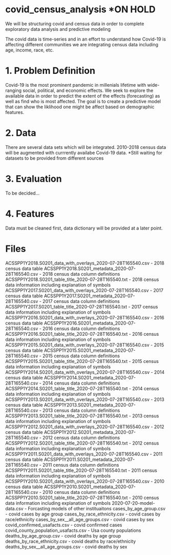 # covid_census_analysis *ON HOLD
We will be structuring covid and census data in order to complete exploratory data analysis and predictive modeling

The covid data is time-series and in an effort to understand how Covid-19 is affecting different communities we are integrating census data including age, income, race, etc.

# 1. Problem Definition
Covid-19 is the most prominent pandemic in millenials lifetime with wide-ranging social, political, and economic effects. We seek to explore the available data in order to predict the extent
of the effects (forecasting) as well as find who is most affected. The goal is to create a predictive model that can show the liklihood one might be affect based on demographic features.

# 2. Data
There are several data sets which will be integrated. 2010-2018 census data will be augmented with currrently availabe Covid-19 data. 
*Still waiting for datasets to be provided from different sources


# 3. Evaluation

To be decided...

# 4. Features

Data must be cleaned first, data dictionary will be provided at a later point.

# Files 

ACSSPP1Y2018.S0201_data_with_overlays_2020-07-28T165540.csv - 2018 census data table
ACSSPP1Y2018.S0201_metadata_2020-07-28T165540.csv - 2018 census data column definitions
ACSSPP1Y2018.S0201_table_title_2020-07-28T165540.txt - 2018 census data information including explanation of symbols
ACSSPP1Y2017.S0201_data_with_overlays_2020-07-28T165540.csv - 2017 census data table
ACSSPP1Y2017.S0201_metadata_2020-07-28T165540.csv - 2017 census data column definitions
ACSSPP1Y2017.S0201_table_title_2020-07-28T165540.txt - 2017 census data information including explanation of symbols
ACSSPP1Y2016.S0201_data_with_overlays_2020-07-28T165540.csv - 2016 census data table
ACSSPP1Y2016.S0201_metadata_2020-07-28T165540.csv - 2016 census data column definitions
ACSSPP1Y2016.S0201_table_title_2020-07-28T165540.txt - 2016 census data information including explanation of symbols
ACSSPP1Y2015.S0201_data_with_overlays_2020-07-28T165540.csv - 2015 census data table
ACSSPP1Y2015.S0201_metadata_2020-07-28T165540.csv - 2015 census data column definitions
ACSSPP1Y2015.S0201_table_title_2020-07-28T165540.txt - 2015 census data information including explanation of symbols
ACSSPP1Y2014.S0201_data_with_overlays_2020-07-28T165540.csv - 2014 census data table
ACSSPP1Y2014.S0201_metadata_2020-07-28T165540.csv - 2014 census data column definitions
ACSSPP1Y2014.S0201_table_title_2020-07-28T165540.txt - 2014 census data information including explanation of symbols
ACSSPP1Y2013.S0201_data_with_overlays_2020-07-28T165540.csv - 2013 census data table
ACSSPP1Y2013.S0201_metadata_2020-07-28T165540.csv - 2013 census data column definitions
ACSSPP1Y2013.S0201_table_title_2020-07-28T165540.txt - 2013 census data information including explanation of symbols
ACSSPP1Y2012.S0201_data_with_overlays_2020-07-28T165540.csv - 2012 census data table
ACSSPP1Y2012.S0201_metadata_2020-07-28T165540.csv - 2012 census data column definitions
ACSSPP1Y2012.S0201_table_title_2020-07-28T165540.txt - 2012 census data information including explanation of symbols
ACSSPP1Y2011.S0201_data_with_overlays_2020-07-28T165540.csv - 2011 census data table
ACSSPP1Y2011.S0201_metadata_2020-07-28T165540.csv - 2011 census data column definitions
ACSSPP1Y2011.S0201_table_title_2020-07-28T165540.txt - 2011 census data information including explanation of symbols
ACSSPP1Y2010.S0201_data_with_overlays_2020-07-28T165540.csv - 2010 census data table
ACSSPP1Y2010.S0201_metadata_2020-07-28T165540.csv - 2010 census data column definitions
ACSSPP1Y2010.S0201_table_title_2020-07-28T165540.txt - 2010 census data information including explanation of symbols
2020-07-20-model-data.csv - Forcasting models of other instituaitons
cases_by_age_group.csv - covid cases by age group
cases_by_race_ethnicity.csv - covid cases by race/ethnicity
cases_by_sex__all_age_groups.csv - covid cases by sex
covid_confirmed_usafacts.csv - covid confirmed cases
covid_county_population_usafacts.csv - Usa county populations
deaths_by_age_group.csv - covid deaths by age group
deaths_by_race_ethnicity.csv - covid deaths by race/ethnicity
deaths_by_sex__all_age_groups.csv - covid deaths by sex
